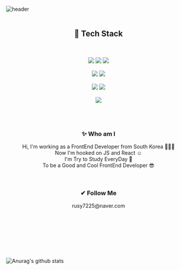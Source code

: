 ![header](https://capsule-render.vercel.app/api?type=waving&color=auto&height=250&section=header&text=HyewonShin&fontSize=90)
<br/>
<br/>
<div align=center> 
<h2> 🚀 Tech Stack</h2></br>
<br/>

<img src="https://img.shields.io/badge/html-E34F26?style=for-the-badge&logo=html5&logoColor=white"> 
<img src="https://img.shields.io/badge/css-1572B6?style=for-the-badge&logo=css3&logoColor=white"> 
<img src="https://img.shields.io/badge/JavaScript-F7DF1E?style=for-the-badge&logo=JavaScript&logoColor=white"><br/><br/>
<img src="https://img.shields.io/badge/react-61DAFB?style=for-the-badge&logo=react&logoColor=black"> 
<img src="https://img.shields.io/badge/node.js-339933?style=for-the-badge&logo=Node.js&logoColor=white"></br><br/>
<img src="https://img.shields.io/badge/mongoDB-47A248?style=for-the-badge&logo=MongoDB&logoColor=white">
<img src="https://img.shields.io/badge/MySQL-4479A1?style=for-the-badge&logo=MySQL&logoColor=white"/></br><br/>
<img src="https://img.shields.io/badge/Amazon AWS-232F3E?style=for-the-badge&logo=Amazon%20AWS&logoColor=white"/>
<br/>
<br/>
<br/>
<br/>

<h3 align="center"> ✨ Who am I </h3>
<div align="center">
Hi, I'm working as a FrontEnd Developer from South Korea 👩🏻‍💻
<br/>
Now I'm hooked on JS and React ☺️
<br/>
I'm Try to Study EveryDay 🏃
<br/>
To be a Good and Cool FrontEnd Developer 😎
</div>
<br/>
<br/>


<h3 align="center"> ✔ Follow Me </h3>
rusy7225@naver.com
<br/>
<br/>
<br/>


<!--<h3 align="center"> 🛠 Developer Blog </h3>
https://rusy7225.tistory.com -->
  
</div>
<br/>
<br/>
<br/>
<br/>
<br/>



![Anurag's github stats](https://github-readme-stats.vercel.app/api?username=hyewonShin)

